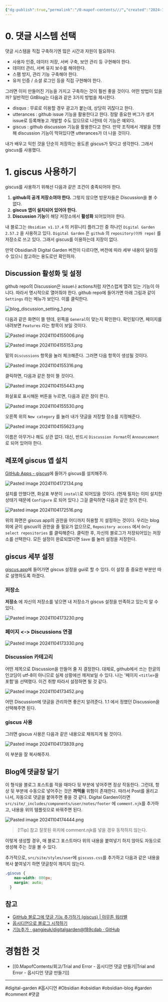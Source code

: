 ```yaml
---
{"dg-publish":true,"permalink":"/0-mapof-contents///","created":"2024-10-28T11:43:41.576+09:00","updated":"2024-11-05T11:02:49.438+09:00"}
---
```



# 0. 댓글 시스템 선택

댓글 시스템을 직접 구축하기엔 많은 시간과 자원이 필요하다.
- 사용자 인증, 데이터 저장, 서버 구축, 보안 관리 등 구현해야 한다.
- 데이터 관리, 서버 유지 보수를 해야한다.
- 스팸 방지, 관리 기능 구축해야 한다.
- 유저 인증 / 소셜 로그인 등을 직접 구현해야 한다.

그러면 이미 만들어진 기능을 가지고 구축하는 것이 훨씬 좋을 것이다.
어떤 방법이 있을까? 일반적인 GitBlog는 다음과 같은 3가지 방법을 제시한다.
- disqus : 무료로 이용할 경우 광고가 붙는데, 상당히 귀찮다고 한다.
- utterances : github issue 기능을 활용한다고 한다. 정말 중요한 버그가 생겨 issue로 등록해놓고 개발할 수도 있으므로 나한테 이 기능은 예외다.
- giscus : github discussion 기능을 활용한다고 한다. 만약 조직에서 개발을 진행해 discussion 기능이 막혀있다면 utterances가 더 나을 것이다.

내가 배우고 익힌 것을 단순히 저장하는 용도론 giscus가 맞다고 생각한다. 그래서 giscus를 사용했다.

# 1. giscus 사용하기

giscus를 사용하기 위해선 다음과 같은 조건이 충족되어야 한다.

1. **github의 공개 저장소여야 한다.** 그렇지 않으면 방문자들은 Discussion을 볼 수 없다.
2. **giscus 앱이 설치되어 있어야 한다.** 
3. **Discussion 기능**이 해당 저장소에서 **활성화** 되어있어야 한다.

내 블로그는 `Obsidian v1.17.4` 의 커뮤니티 플러그인 중 하나인 `Digital Garden 2.57.2`  을 사용하고 있다.  `Digital Garden` 은 `github` 의 `repository(이하 repo)` 를 저장소로 쓰고 있다. 그래서 giscus를 이용하는데 지장이 없다.

만약 Obsidian과 Digital Garden 버전이 다르다면, 버전에 따라 세부 내용이 달라질 수 있으니 참고하는 용도로만 확인하자. 

## Discussion 활성화 및 설정

github repo의 Discussion은 issue나 actions처럼 자연스럽게 열려 있는 기능이 아니다. 따라서 명시적으로 열어줘야 한다. 
github repo에 들어가면 아래 그림과 같이 `Settings` 라는 메뉴가 보인다. 이를 클릭한다.

![blog_discussion_setting_1.png](/img/user/AttachedFiles/blog_discussion_setting_1.png)

다음과 같은 화면이 뜰 텐데, 왼쪽을 `General`이 맞는지 확인한다.
확인됬다면, 페이지를 내려보면 `Features` 라는 항목이 보일 것이다.

![Pasted image 20241104155006.png](/img/user/AttachedFiles/Pasted%20image%2020241104155006.png)

![Pasted image 20241104155153.png](/img/user/AttachedFiles/Pasted%20image%2020241104155153.png)

밑의 `Discussions` 항목을 눌러 체크해준다.
그러면 다음 항목이 생성될 것이다.

![Pasted image 20241104155316.png](/img/user/AttachedFiles/Pasted%20image%2020241104155316.png)

클릭하면, 다음과 같은 창이 뜰 것이다.

![Pasted image 20241104155443.png](/img/user/AttachedFiles/Pasted%20image%2020241104155443.png)

화살표로 표시해둔 버튼을 누르면, 다음과 같은 창이 뜬다.

![Pasted image 20241104155530.png](/img/user/AttachedFiles/Pasted%20image%2020241104155530.png)

오른쪽 위의 `New category` 를 눌러 내가 댓글을 저장할 장소를 지정해준다.

![Pasted image 20241104155623.png](/img/user/AttachedFiles/Pasted%20image%2020241104155623.png)

이름은 아무거나 해도 상관 없다. 대신, 반드시 `Discussion Format`이 `Announcement` 로 되어 있어야 한다.

## 레포에 giscus 앱 설치

[GitHub Apps - giscus](https://github.com/apps/giscus)에 들어가 giscus를 설치해주자.

![Pasted image 20241104172134.png](/img/user/AttachedFiles/Pasted%20image%2020241104172134.png)

설치를 안했다면, 화살표 부분이 `install`로 되어있을 것이다. (현재 필자는 이미 설치한 상태기 때문에 `Configure` 로 되어 있다.) 그걸 클릭하면 다음과 같은 창이 뜬다.

![Pasted image 20241104172516.png](/img/user/AttachedFiles/Pasted%20image%2020241104172516.png)

위의 화면은 giscus app의 권한을 어디까지 허용할 지 설정하는 것이다. 우리는 blog 외에 굳이 giscus의 권한을 줄 필요가 없으므로, `Repository access` 에서 `Only select repositories` 를 클릭해준다. 클릭한 후, 자신의 블로그가 저장되어있는 저장소를 선택한다. 모든 설정이 완료되었다면 `Save` 를 눌러 설정을 저장한다.

## giscus 세부 설정

[giscus.app](https://giscus.app/ko)에 들어가면 giscus 설정을 gui로 할 수 있다.
이 설정 중 중요한 부분만 따로 설명하도록 하겠다.

### 저장소
**저장소** 에 자신의 저장소를 넣으면 내 저장소가 giscus 설정을 만족하고 있는지 알 수 있다.

![Pasted image 20241104173230.png](/img/user/AttachedFiles/Pasted%20image%2020241104173230.png)

### 페이지 <-> Discussions 연결

![Pasted image 20241104173330.png](/img/user/AttachedFiles/Pasted%20image%2020241104173330.png)

###  Discussion 카테고리

어떤 제목으로 Discussion을 만들어 줄 지 결정한다. 대체로, github에서 쓰는 한글의 인코딩이 utf-8이 아니므로 실제 상황에선 깨져보일 수 있다.
나는 '페이지 `<title>`을 포함'을 선택했다. 이건 취향 따라서 설정하면 될 것 같다.

![Pasted image 20241104173452.png](/img/user/AttachedFiles/Pasted%20image%2020241104173452.png)

어떤 Discussion에 댓글을 관리하면 좋은지 알려준다.
1.1 에서 정했던 Discussion을 선택해주면 된다.

### giscus 사용

그러면 giscus 사용은 다음과 같은 내용으로 채워지게 될 것이다.

![Pasted image 20241104173839.png](/img/user/AttachedFiles/Pasted%20image%2020241104173839.png)

이 부분을 잘 복사해주자.

## Blog에 댓글창 달기

이 형식을 블로그 포스트를 적을 때마다 뒷 부분에 넣어주면 정상 작동한다.
그런데, 항상 뒷 부분에 수동으로 넣어주는 것은 **까먹을** 위험이 존재한다.
따라서 Post를 올리고 나서, 자동으로 댓글을 붙여주면 좋을 것 같다.
Digital Garden이라면 `src/site/_includes/components/user/notes/footer` 에 `comment.njk`를 추가하고, 내용을 위의 템플릿으로 바꿔주면 된다.


![Pasted image 20241104174444.png](/img/user/AttachedFiles/Pasted%20image%2020241104174444.png)

>[!Tip] 참고
> 잘못된 위치에 comment.njk를 넣을 경우 동작하지 않는다.

이렇게 생성할 경우, 매 블로그 포스트마다 위의 내용을 붙여넣기 하지 않아도 자동으로 생성해 주는 것을 볼 수 있다.

추가적으로, `src/site/styles/user`에 `giscuss.css`를 추가하고 다음과 같은 내용을 복사 붙여넣기 하면 댓글창이 깨지지 않는다.

```css
.giscus {
    max-width: 800px;
    margin: auto;
  }
```

## 참고 

- [GitHub 블로그에 댓글 기능 추가하기 (giscus) | 아무튼 워라밸](https://hleecaster.github.io/posts/github_blog_giscus/)
- [옵시디언으로 블로그 시작하기](https://deepfield.blog/kr/%EC%A7%80%EC%8B%9D%EB%82%98%EB%88%94/%EC%98%B5%EC%8B%9C%EB%94%94%EC%96%B8%EC%9C%BC%EB%A1%9C%20%EB%B8%94%EB%A1%9C%EA%B7%B8%20%EC%8B%9C%EC%9E%91%ED%95%98%EA%B8%B0/) 
- [기능추가 · gangjeuk/digitalgarden@f89cdab · GitHub](https://github.com/gangjeuk/digitalgarden/commit/f89cdabb9feea8af9d272e54bc884a4595035cd8#diff-570abda34566b9eaf0bc2caafc04536f39bdc13d50225d851efa12133b08de14)

# 경험한 것

- [[0.MapofContents/회고/Trial and Error - 옵시디언 댓글 만들기\|Trial and Error - 옵시디언 댓글 만들기]]

--- 
#digital-garden #옵시디언 #Obsidian #obsidian #obsidian-blog #garden
#comment #댓글